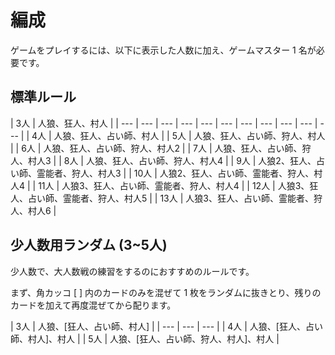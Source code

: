# 編成

ゲームをプレイするには、以下に表示した人数に加え、ゲームマスター 1 名が必要です。

## 標準ルール

| 3人 | 人狼、狂人、村人 |
| --- | --- | --- | --- | --- | --- | --- | --- | --- | --- | --- |
| 4人 | 人狼、狂人、占い師、村人 |
| 5人 | 人狼、狂人、占い師、狩人、村人 |
| 6人 | 人狼、狂人、占い師、狩人、村人2 |
| 7人 | 人狼、狂人、占い師、狩人、村人3 |
| 8人 | 人狼、狂人、占い師、狩人、村人4 |
| 9人 | 人狼2、狂人、占い師、霊能者、狩人、村人3 |
| 10人 | 人狼2、狂人、占い師、霊能者、狩人、村人4 |
| 11人 | 人狼3、狂人、占い師、霊能者、狩人、村人4 |
| 12人 | 人狼3、狂人、占い師、霊能者、狩人、村人5 |
| 13人 | 人狼3、狂人、占い師、霊能者、狩人、村人6 |

## 少人数用ランダム \(3~5人\)

少人数で、大人数戦の練習をするのにおすすめのルールです。

まず、角カッコ \[ \] 内のカードのみを混ぜて 1 枚をランダムに抜きとり、残りのカードを加えて再度混ぜてから配ります。

| 3人 | 人狼、\[狂人、占い師、村人\] |
| --- | --- | --- |
| 4人 | 人狼、\[狂人、占い師、村人\]、村人 |
| 5人 | 人狼、\[狂人、占い師、狩人、村人\]、村人 |





